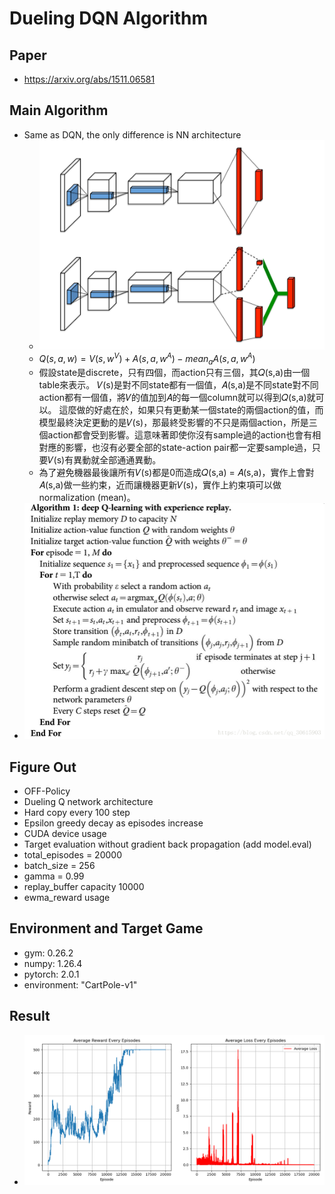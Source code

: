 # Dueling DQN Algorithm
## Paper
* https://arxiv.org/abs/1511.06581
## Main Algorithm
* Same as DQN, the only difference is NN architecture
  * ![DuelingDQN-archi](DuelingDQN-archi.png)
  * $Q(s,a,w)=V(s,w^V)+A(s,a,w^A)-mean_aA(s,a,w^A)$
  * 假設state是discrete，只有四個，而action只有三個，其𝑄(s,a)由一個table來表示。 𝑉(s)是對不同state都有一個值，𝐴(s,a)是不同state對不同action都有一個值，將𝑉的值加到𝐴的每一個column就可以得到𝑄(s,a)就可以。 這麼做的好處在於，如果只有更動某一個state的兩個action的值，而模型最終決定更動的是𝑉(s)，那最終受影響的不只是兩個action，所是三個action都會受到影響。這意味著即使你沒有sample過的action也會有相對應的影響，也沒有必要全部的state-action pair都一定要sample過，只要𝑉(s)有異動就全部通通異動。
  * 為了避免機器最後讓所有𝑉(s)都是0而造成𝑄(s,a) = 𝐴(s,a)，實作上會對𝐴(s,a)做一些約束，近而讓機器更新𝑉(s)，實作上約束項可以做normalization (mean)。
* ![DQN-Algorithm](DQN-algorithm.png)
## Figure Out
* OFF-Policy
* Dueling Q network architecture
* Hard copy every 100 step
* Epsilon greedy decay as episodes increase
* CUDA device usage
* Target evaluation without gradient back propagation (add model.eval)
* total_episodes = 20000
* batch_size = 256
* gamma      = 0.99
* replay_buffer capacity 10000
* ewma_reward usage
## Environment and Target Game
* gym: 0.26.2
* numpy: 1.26.4 
* pytorch: 2.0.1 
* environment: "CartPole-v1"
## Result
* ![DuelingDQN](Dueling_DQN_plot-whole.png)